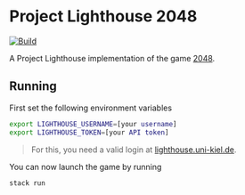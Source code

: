 # Project Lighthouse 2048

[![Build](https://github.com/fwcd/lighthouse-2048/actions/workflows/build.yml/badge.svg)](https://github.com/fwcd/lighthouse-2048/actions/workflows/build.yml)

A Project Lighthouse implementation of the game [2048](https://en.wikipedia.org/wiki/2048_(video_game)).

## Running

First set the following environment variables

```bash
export LIGHTHOUSE_USERNAME=[your username]
export LIGHTHOUSE_TOKEN=[your API token]
```

> For this, you need a valid login at [lighthouse.uni-kiel.de](https://lighthouse.uni-kiel.de).

You can now launch the game by running

```bash
stack run
```
